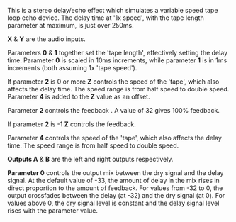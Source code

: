 
This is a stereo delay/echo effect which simulates a variable speed tape loop echo device. The delay time at '1x speed',
with the tape length parameter at maximum, is just over 250ms.

**X** & **Y** are the audio inputs.

Parameters **0** & **1** together set the 'tape length', effectively setting the delay time. Parameter **0** is scaled in 10ms
increments, while parameter **1** is in 1ms increments (both assuming 1x 'tape speed').

If parameter **2** is 0 or more **Z** controls the speed of the 'tape', which also affects the delay time.
The speed range is from half speed to double speed. Parameter **4** is
added to the **Z** value as an offset.

Parameter **2** controls the feedback . A value of 32 gives 100% feedback.

If parameter **2** is -1 **Z** controls the feedback.

Parameter **4** controls the speed of the 'tape', which also affects the
delay time. The speed range is from half speed to double speed.

**Outputs A** & **B** are the left and right outputs respectively.

**Parameter 0** controls the output mix between the dry signal and the delay signal. At the default
value of -33, the amount of delay in the mix rises in direct proportion to the amount of feedback.
For values from -32 to 0, the output crossfades between the delay (at -32) and the dry signal (at 0).
For values above 0, the dry signal level is constant and the delay signal level rises with the
parameter value.

